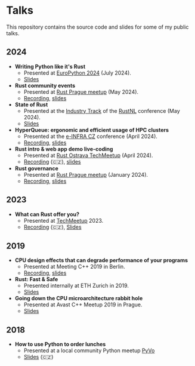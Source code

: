 # Talks
This repository contains the source code and slides for some of my public talks.

## 2024
- **Writing Python like it's Rust**
  - Presented at [EuroPython 2024](https://ep2024.europython.eu/session/writing-python-like-it-s-rust-more-robust-code-with-type-hints) (July 2024).
  - [Slides](2024/europython/writing-python-like-its-rust/slides.pdf)
- **Rust community events**
  - Presented at [Rust Prague meetup](https://www.meetup.com/rust-prague/events/300566374/) (May 2024).
  - [Recording](https://www.youtube.com/watch?v=HqCRoc75k_o), [slides](2024/rust-prague/rust-community-events/slides.pdf)
- **State of Rust**
  - Presented at the [Industry Track](https://2024.rustnl.org/industry/) of the [RustNL](https://2024.rustnl.org/) conference (May 2024).
  - [Slides](2024/rustnl/state-of-rust/slides.pdf)
- **HyperQueue: ergonomic and efficient usage of HPC clusters**
  - Presented at the [e-INFRA CZ](https://www.e-infra.cz/konference-e-infra-cz) conference (April 2024). 
  - [Recording](https://youtu.be/wIxgKOAM0NE?t=9690), [slides](2024/einfra/hyperqueue/slides.pdf)
- **Rust intro & web app demo live-coding**
  - Presented at [Rust Ostrava TechMeetup](https://www.meetup.com/techmeetupostrava/events/299912212/) (April 2024).
  - [Recording](https://youtu.be/YodMJMP2dfA?t=1438) (🇨🇿), [slides](2024/rust-ostrava/rust-intro-live-demo/slides.pdf)
- **Rust governance**
  - Presented at [Rust Prague meetup](https://www.meetup.com/rust-prague/events/298005196/) (January 2024).
  - [Recording](https://youtu.be/d9_ymbFnzM4?t=1039), [slides](2024/rust-prague/rust-governance/slides.pdf)

## 2023
- **What can Rust offer you?**
  - Presented at [TechMeetup](https://techmeetup.cz) 2023.
  - [Recording](https://www.youtube.com/watch?v=bGVYof8WBSI) (🇨🇿), [Slides](2023/techmeetup-rust/slides.pdf)

## 2019
- **CPU design effects that can degrade performance of your programs**
  - Presented at Meeting C++ 2019 in Berlin.
  - [Recording](https://www.youtube.com/watch?v=ICKIMHCw--Y), [slides](2019/meeting-cpp/slides.pdf)
- **Rust: Fast & Safe**
  - Presented internally at ETH Zurich in 2019.
  - [Slides](2019/rust/slides.pdf)
- **Going down the CPU microarchitecture rabbit hole**
  - Presented at Avast C++ Meetup 2019 in Prague.
  - [Slides](2019/avast-cpp/slides/slides.pdf)

## 2018
- **How to use Python to order lunches**
  - Presented at a local community Python meetup [PyVo](https://pyvo.cz/ostrava-pyvo/2018-11/)
  - [Slides](2018/obedy/slides.pdf) (🇨🇿)
